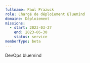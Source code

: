 ```yaml
---
fullname: Paul Prazuck
role: Chargé de déploiement Bluemind
domaine: Déploiement
missions:
  - start: 2023-03-27
    end: 2023-06-30
    status: service
memberType: beta
---
```


DevOps bluemind

